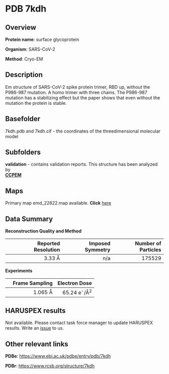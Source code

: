 # PDB 7kdh

## Overview

**Protein name**: surface glycoprotein

**Organism**: SARS-CoV-2

**Method**: Cryo-EM

## Description

Em structure of SARS-CoV-2 spike protein trimer, RBD up, without the P986-987 mutation. A homo trimer with three chains. The P986-987 mutation has a stabilizing effect but the paper shows that even without the mutation the protein is stable. 

## Basefolder

7kdh.pdb and 7kdh.cif - the coordinates of the threedimensional molecular model

## Subfolders





**validation** - contains validation reports. This structure has been analyzed by <br>     [**CCPEM**](https://github.com/thorn-lab/coronavirus_structural_task_force/tree/master/pdb/surface_glycoprotein/SARS-CoV-2/7kdh/validation/ccpem-validation)



## Maps

Primary map emd_22822.map available. **Click** [here](http://ftp.wwpdb.org/pub/emdb/structures/EMD-22822/map/) 

## Data Summary
**Reconstruction Quality and Method**

|   | Reported Resolution | Imposed Symmetry | Number of Particles |
|---|-------------:|----------------:|--------------:|
|   |3.33 Å|n/a|175529|

**Experiments**

|   | Frame Sampling | Electron Dose |
|---|-------------:|----------------:|
|   |1.065 Å|65.24 e<sup>-</sup>/Å<sup>2</sup>|

## HARUSPEX results

Not available. Please contact task force manager to update HARUSPEX results. Write an [issue](https://github.com/thorn-lab/coronavirus_structural_task_force/issues) to us.

## Other relevant links 
**PDBe**:  https://www.ebi.ac.uk/pdbe/entry/pdb/7kdh
 
**PDBr**: https://www.rcsb.org/structure/7kdh 
